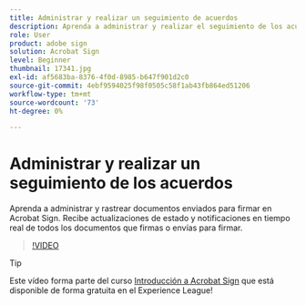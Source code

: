 ```yaml
---
title: Administrar y realizar un seguimiento de acuerdos
description: Aprenda a administrar y realizar el seguimiento de los acuerdos enviados para firmar en Acrobat Sign
role: User
product: adobe sign
solution: Acrobat Sign
level: Beginner
thumbnail: 17341.jpg
exl-id: af5683ba-8376-4f0d-8985-b647f901d2c0
source-git-commit: 4ebf9594025f98f0505c58f1ab43fb864ed51206
workflow-type: tm+mt
source-wordcount: '73'
ht-degree: 0%

---
```


# Administrar y realizar un seguimiento de los acuerdos

Aprenda a administrar y rastrear documentos enviados para firmar en Acrobat Sign. Recibe actualizaciones de estado y notificaciones en tiempo real de todos los documentos que firmas o envías para firmar.

>[!VIDEO](https://video.tv.adobe.com/v/338695?quality=12&learn=on&hidetitle=true)

>[!TIP]
>
>Este vídeo forma parte del curso [Introducción a Acrobat Sign](https://experienceleague.adobe.com/?recommended=Sign-U-1-2020.1) que está disponible de forma gratuita en el Experience League!
